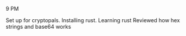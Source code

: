 9 PM

Set up for cryptopals.
Installing rust.
Learning rust
Reviewed how hex strings and base64 works
